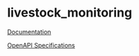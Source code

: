 # livestock_monitoring

[Documentation]([https://github.com/atlasH2020-templates/livestock_monitoring/blob/v0/doc.html])

[OpenAPI Specifications](https://sensorsystems.iais.fraunhofer.de/doc/?url=https://raw.githubusercontent.com/atlasH2020-templates/livestock_monitoring/v0.1.1/oas)  
